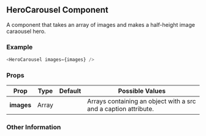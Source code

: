 ## HeroCarousel Component
A component that takes an array of images and makes a half-height image caraousel hero.

### Example

```js
<HeroCarousel images={images} />
```

### Props

| Prop          | Type     | Default     | Possible Values
| ------------- | -------- | ----------- | ---------------------------------------------
| **images**    | Array   |             | Arrays containing an object with a src and a caption attribute.


### Other Information
